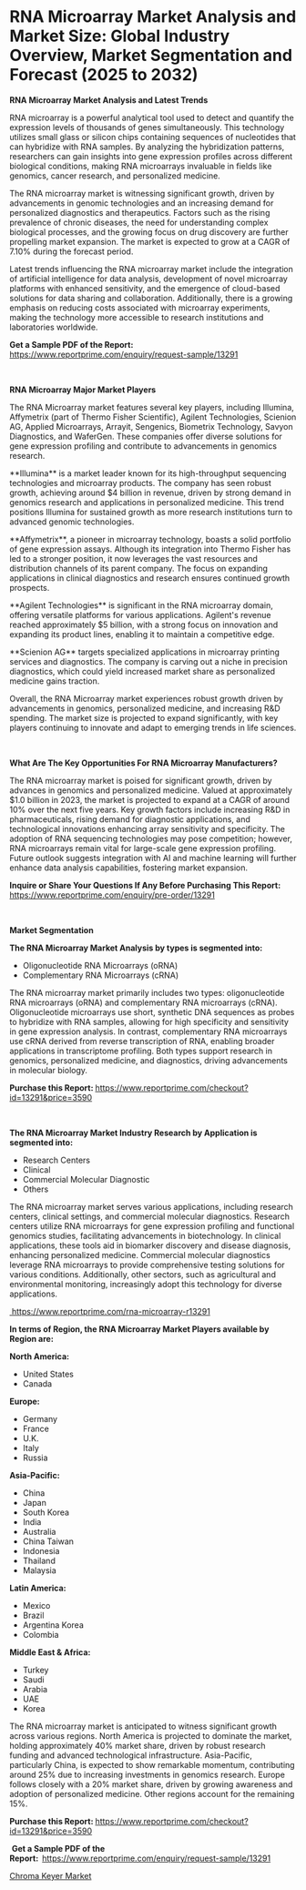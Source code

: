 <p><h1>RNA Microarray Market Analysis and Market Size: Global Industry Overview, Market Segmentation and Forecast (2025 to 2032)</h1></p><p><strong>RNA Microarray Market Analysis and Latest Trends</strong></p>
<p><p>RNA microarray is a powerful analytical tool used to detect and quantify the expression levels of thousands of genes simultaneously. This technology utilizes small glass or silicon chips containing sequences of nucleotides that can hybridize with RNA samples. By analyzing the hybridization patterns, researchers can gain insights into gene expression profiles across different biological conditions, making RNA microarrays invaluable in fields like genomics, cancer research, and personalized medicine.</p><p>The RNA microarray market is witnessing significant growth, driven by advancements in genomic technologies and an increasing demand for personalized diagnostics and therapeutics. Factors such as the rising prevalence of chronic diseases, the need for understanding complex biological processes, and the growing focus on drug discovery are further propelling market expansion. The market is expected to grow at a CAGR of 7.10% during the forecast period. </p><p>Latest trends influencing the RNA microarray market include the integration of artificial intelligence for data analysis, development of novel microarray platforms with enhanced sensitivity, and the emergence of cloud-based solutions for data sharing and collaboration. Additionally, there is a growing emphasis on reducing costs associated with microarray experiments, making the technology more accessible to research institutions and laboratories worldwide.</p></p>
<p><strong>Get a Sample PDF of the Report:&nbsp;</strong> <a href="https://www.reportprime.com/enquiry/request-sample/13291?utm_campaign=2515&utm_medium=2&utm_source=Github&utm_content=ia&utm_term=20032025&utm_id=rna-microarray">https://www.reportprime.com/enquiry/request-sample/13291</a></p>
<p>&nbsp;</p>
<p><strong>RNA Microarray Major Market Players</strong></p>
<p><p>The RNA Microarray market features several key players, including Illumina, Affymetrix (part of Thermo Fisher Scientific), Agilent Technologies, Scienion AG, Applied Microarrays, Arrayit, Sengenics, Biometrix Technology, Savyon Diagnostics, and WaferGen. These companies offer diverse solutions for gene expression profiling and contribute to advancements in genomics research.</p><p>**Illumina** is a market leader known for its high-throughput sequencing technologies and microarray products. The company has seen robust growth, achieving around $4 billion in revenue, driven by strong demand in genomics research and applications in personalized medicine. This trend positions Illumina for sustained growth as more research institutions turn to advanced genomic technologies.</p><p>**Affymetrix**, a pioneer in microarray technology, boasts a solid portfolio of gene expression assays. Although its integration into Thermo Fisher has led to a stronger position, it now leverages the vast resources and distribution channels of its parent company. The focus on expanding applications in clinical diagnostics and research ensures continued growth prospects.</p><p>**Agilent Technologies** is significant in the RNA microarray domain, offering versatile platforms for various applications. Agilent's revenue reached approximately $5 billion, with a strong focus on innovation and expanding its product lines, enabling it to maintain a competitive edge.</p><p>**Scienion AG** targets specialized applications in microarray printing services and diagnostics. The company is carving out a niche in precision diagnostics, which could yield increased market share as personalized medicine gains traction.</p><p>Overall, the RNA Microarray market experiences robust growth driven by advancements in genomics, personalized medicine, and increasing R&D spending. The market size is projected to expand significantly, with key players continuing to innovate and adapt to emerging trends in life sciences.</p></p>
<p>&nbsp;</p>
<p><strong>What Are The Key Opportunities For RNA Microarray Manufacturers?</strong></p>
<p><p>The RNA microarray market is poised for significant growth, driven by advances in genomics and personalized medicine. Valued at approximately $1.0 billion in 2023, the market is projected to expand at a CAGR of around 10% over the next five years. Key growth factors include increasing R&D in pharmaceuticals, rising demand for diagnostic applications, and technological innovations enhancing array sensitivity and specificity. The adoption of RNA sequencing technologies may pose competition; however, RNA microarrays remain vital for large-scale gene expression profiling. Future outlook suggests integration with AI and machine learning will further enhance data analysis capabilities, fostering market expansion.</p></p>
<p><strong>Inquire or Share Your Questions If Any Before Purchasing This Report:</strong> <a href="https://www.reportprime.com/enquiry/pre-order/13291?utm_campaign=2515&utm_medium=2&utm_source=Github&utm_content=ia&utm_term=20032025&utm_id=rna-microarray">https://www.reportprime.com/enquiry/pre-order/13291</a></p>
<p>&nbsp;</p>
<p><strong>Market Segmentation</strong></p>
<p><strong>The RNA Microarray Market Analysis by types is segmented into:</strong></p>
<p><ul><li>Oligonucleotide RNA Microarrays (oRNA)</li><li>Complementary RNA Microarrays (cRNA)</li></ul></p>
<p><p>The RNA microarray market primarily includes two types: oligonucleotide RNA microarrays (oRNA) and complementary RNA microarrays (cRNA). Oligonucleotide microarrays use short, synthetic DNA sequences as probes to hybridize with RNA samples, allowing for high specificity and sensitivity in gene expression analysis. In contrast, complementary RNA microarrays use cRNA derived from reverse transcription of RNA, enabling broader applications in transcriptome profiling. Both types support research in genomics, personalized medicine, and diagnostics, driving advancements in molecular biology.</p></p>
<p><strong>Purchase this Report:&nbsp;</strong><a href="https://www.reportprime.com/checkout?id=13291&price=3590&utm_campaign=2515&utm_medium=2&utm_source=Github&utm_content=ia&utm_term=20032025&utm_id=rna-microarray">https://www.reportprime.com/checkout?id=13291&price=3590</a></p>
<p>&nbsp;</p>
<p><strong>The RNA Microarray Market Industry Research by Application is segmented into:</strong></p>
<p><ul><li>Research Centers</li><li>Clinical</li><li>Commercial Molecular Diagnostic</li><li>Others</li></ul></p>
<p><p>The RNA microarray market serves various applications, including research centers, clinical settings, and commercial molecular diagnostics. Research centers utilize RNA microarrays for gene expression profiling and functional genomics studies, facilitating advancements in biotechnology. In clinical applications, these tools aid in biomarker discovery and disease diagnosis, enhancing personalized medicine. Commercial molecular diagnostics leverage RNA microarrays to provide comprehensive testing solutions for various conditions. Additionally, other sectors, such as agricultural and environmental monitoring, increasingly adopt this technology for diverse applications.</p></p>
<p><a href="https://www.reportprime.com/rna-microarray-r13291?utm_campaign=2515&utm_medium=2&utm_source=Github&utm_content=ia&utm_term=20032025&utm_id=rna-microarray">&nbsp;https://www.reportprime.com/rna-microarray-r13291</a></p>
<p><strong>In terms of Region, the RNA Microarray Market Players available by Region are:</strong></p>
<p>
    <p> <strong> North America: </strong>
        <ul>
            <li>United States</li>
            <li>Canada</li>
        </ul>
        </p> 
    <p> <strong> Europe: </strong>
        <ul>
            <li>Germany</li>
            <li>France</li>
            <li>U.K.</li>
            <li>Italy</li>
            <li>Russia</li>
        </ul>
        </p> 
    <p> <strong> Asia-Pacific: </strong>
        <ul>
            <li>China</li>
            <li>Japan</li>
            <li>South Korea</li>
            <li>India</li>
            <li>Australia</li>
            <li>China Taiwan</li>
            <li>Indonesia</li>
            <li>Thailand</li>
            <li>Malaysia</li>
        </ul>
        </p> 
    <p> <strong> Latin America: </strong>
        <ul>
            <li>Mexico</li>
            <li>Brazil</li>
            <li>Argentina Korea</li>
            <li>Colombia</li>
        </ul>
        </p> 
    <p> <strong> Middle East & Africa: </strong>
        <ul>
            <li>Turkey</li>
            <li>Saudi</li>
            <li>Arabia</li>
            <li>UAE</li>
            <li>Korea</li>
        </ul>
    </p>
    </p>
<p><p>The RNA microarray market is anticipated to witness significant growth across various regions. North America is projected to dominate the market, holding approximately 40% market share, driven by robust research funding and advanced technological infrastructure. Asia-Pacific, particularly China, is expected to show remarkable momentum, contributing around 25% due to increasing investments in genomics research. Europe follows closely with a 20% market share, driven by growing awareness and adoption of personalized medicine. Other regions account for the remaining 15%.</p></p>
<p><strong>Purchase this Report: </strong><a href="https://www.reportprime.com/checkout?id=13291&price=3590&utm_campaign=2515&utm_medium=2&utm_source=Github&utm_content=ia&utm_term=20032025&utm_id=rna-microarray">https://www.reportprime.com/checkout?id=13291&price=3590</a></p>
<p>&nbsp;<strong>Get a Sample PDF of the Report:&nbsp;&nbsp;</strong><a href="https://www.reportprime.com/enquiry/request-sample/13291?utm_campaign=2515&utm_medium=2&utm_source=Github&utm_content=ia&utm_term=20032025&utm_id=rna-microarray">https://www.reportprime.com/enquiry/request-sample/13291</a></p>
<p><strong></strong></p>
<p><p><a href="https://github.com/barnickclara79/Market-Research-Report-List-1/blob/main/chroma-keyer-market.md?utm_campaign=2515&utm_medium=2&utm_source=Github&utm_content=ia&utm_term=20032025&utm_id=rna-microarray">Chroma Keyer Market</a></p></p>